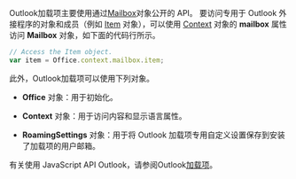 Outlook加载项主要使用通过[Mailbox](/javascript/api/outlook/office.mailbox)对象公开的 API。 要访问专用于 Outlook 外接程序的对象和成员（例如 [Item](../reference/objectmodel/preview-requirement-set/office.context.mailbox.item.md) 对象），可以使用 [Context](../reference/objectmodel/preview-requirement-set/office.context.mailbox.md) 对象的 **mailbox** 属性访问 **Mailbox** 对象，如下面的代码行所示。

```js
// Access the Item object.
var item = Office.context.mailbox.item;

```

此外，Outlook加载项可以使用下列对象。

-  **Office** 对象：用于初始化。

-  **Context** 对象：用于访问内容和显示语言属性。

-  **RoamingSettings** 对象：用于将 Outlook 加载项专用自定义设置保存到安装了加载项的用户邮箱。

有关使用 JavaScript API Outlook，请参阅Outlook[加载项](../outlook/outlook-add-ins-overview.md)。